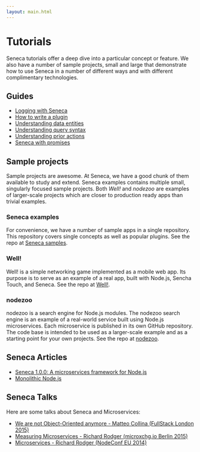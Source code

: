 ```yaml
---
layout: main.html
---
```


# Tutorials
Seneca tutorials offer a deep dive into a particular concept or feature. We also have a number of sample projects, small and large
that demonstrate how to use Seneca in a number of different ways and with different complimentary technologies.

## Guides

- [Logging with Seneca][]
- [How to write a plugin][]
- [Understanding data entities][]
- [Understanding query syntax][]
- [Understanding prior actions][]
- [Seneca with promises][]

## Sample projects
Sample projects are awesome. At Seneca, we have a good chunk of them available to study and extend. Seneca examples contains
multiple small, singularly focused sample projects. Both _Well!_ and _nodezoo_ are examples of larger-scale projects which are
closer to production ready apps than trivial examples.

### Seneca examples
For convenience, we have a number of sample apps in a single repository. This repository covers single concepts
as well as popular plugins. See the repo at [Seneca samples][].

### Well!
Well! is a simple networking game implemented as a mobile web app. Its purpose is to serve as an example of a real app, built with Node.js, Sencha Touch, and Seneca. See the repo at [Well!][].

### nodezoo
nodezoo is a search engine for Node.js modules. The nodezoo search engine is an example of a real-world service built using Node.js microservices. Each microservice is published in its own GitHub repository. The code base is intended to be used as a larger-scale example and as a starting point for your own projects. See the repo at [nodezoo][].

## Seneca Articles

- [Seneca 1.0.0: A microservices framework for Node.js](http://www.richardrodger.com/seneca-microservices-nodejs#.VqjAZRiLT-k)
- [Monolithic Node.js](http://www.richardrodger.com/monolithic-nodejs#.VqjAixiLT-k)

## Seneca Talks

Here are some talks about Seneca and Microservices:

<!--
- [The proof is in the pudding - seneca+hapi - Wyatt Preul (Nodevember 2015)][]
- [Pattern matching is awesome! - Dean McDonnell (Node.js Dublin 2015)][]
- [How Microservices fail and what to do about it - Richard Rodger (Microservices Dublin 2015)][]
-->
- [We are not Object-Oriented anymore - Matteo Collina (FullStack London 2015)](https://skillsmatter.com/skillscasts/6819-we-are-not-object-oriented-anymore-or-why-the-node-callback-style-is-awesome#showModal?modal-signup-complete)
- [Measuring Microservices - Richard Rodger (microxchg.io Berlin 2015)](http://www.infoq.com/presentations/measuring-microservices)
- [Microservices - Richard Rodger (NodeConf EU 2014)](https://www.youtube.com/watch?v=fVfWuked2qE)

<!--
- [Introducing the Seneca MVP framework for Node.js - Richard Rodger (Node.js Dublin 2012)][]
- [How to build big apps - Richard Rodger (Node Dublin 2012)][]
-->

[Logging with Seneca]: /tutorials/logging-with-seneca.html
[Seneca with promises]: /tutorials/seneca-with-promises.html
[How to write a plugin]: /tutorials/how-to-write-a-plugin.html
[Understanding data entities]: /tutorials/understanding-data-entities.html
[Understanding query syntax]: /tutorials/understanding-query-syntax.html
[Understanding prior actions]: /tutorials/understanding-prior-actions.html
[Seneca samples]: https://github.com/rjrodger/seneca-examples
[Well!]: https://github.com/nearform/well
[nodezoo]: https://github.com/rjrodger/nodezoo


[How to build big apps - Richard Rodger (Node Dublin 2012)]: https://www.youtube.com/watch?v=Qv0VQf7iJGQ
[Microservices - Richard Rodger (NodeConf EU 2014)]: https://www.youtube.com/watch?v=fVfWuked2qE
[Measuring Microservices - Richard Rodger (Microservices Dublin 2015)]: https://www.youtube.com/watch?v=ZRBKfyykEw8
[Measuring Microservices - Richard Rodger (Codemotion Rome 2015)]: https://www.youtube.com/watch?v=SQYCzAWlrHU
[How Microservices fail and what to do about it - Richard Rodger (Microservices Dublin 2015)]: https://www.youtube.com/watch?v=f40EybJwgBo
[Pattern matching is awesome! - Dean McDonnell (Node.js Dublin 2015)]: http://pattern-matching-is-awesome.mcdonnelldean.me/
[Introducing the Seneca MVP framework for Node.js - Richard Rodger (Node.js Dublin 2012)]: http://www.slideshare.net/rjrodger/introducing-the-seneca-mvp-framework-for-nodejs
[We are not Object-Oriented anymore - Matteo Collina (FullStack London 2015)]: http://thenewstack.io/microservices-node-js/
[The proof is in the pudding - seneca+hapi - Wyatt Preul (Nodevember 2015)]: https://www.youtube.com/watch?v=l7zFZcgAFzg
